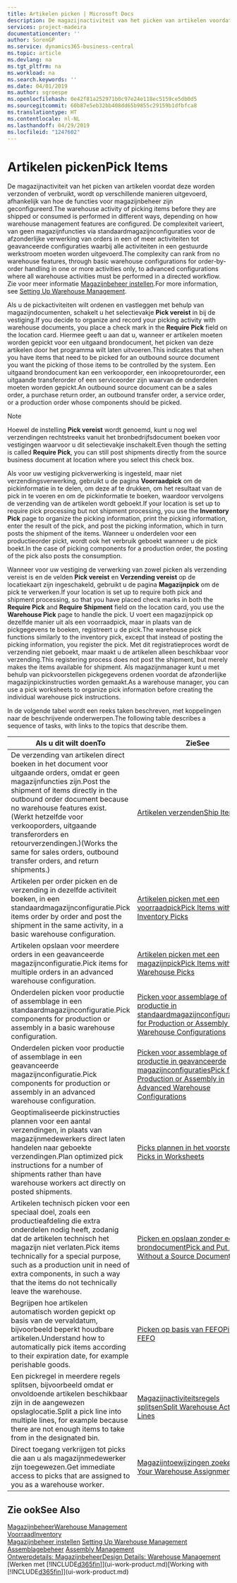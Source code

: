 ```yaml
---
title: Artikelen picken | Microsoft Docs
description: De magazijnactiviteit van het picken van artikelen voordat deze worden verzonden of verbruikt, wordt op verschillende manieren uitgevoerd, afhankelijk van hoe de functies voor magazijnbeheer zijn geconfigureerd. De complexiteit van de [instelling](../configure-warehouse-processes.md) varieert, van geen magazijnfuncties via standaardmagazijnconfiguraties voor de afzonderlijke verwerking van orders in een of meer activiteiten tot geavanceerde configuraties waarbij alle activiteiten in een gestuurde werkstroom moeten worden uitgevoerd.
services: project-madeira
documentationcenter: ''
author: SorenGP
ms.service: dynamics365-business-central
ms.topic: article
ms.devlang: na
ms.tgt_pltfrm: na
ms.workload: na
ms.search.keywords: ''
ms.date: 04/01/2019
ms.author: sgroespe
ms.openlocfilehash: 0e42f81a252971b0c97e24e118ec5159ce5db0d5
ms.sourcegitcommit: 60b87e5eb32bb408dd65b9855c29159b1dfbfca8
ms.translationtype: HT
ms.contentlocale: nl-NL
ms.lasthandoff: 04/29/2019
ms.locfileid: "1247602"
---
```

# <a name="pick-items"></a><span data-ttu-id="7526c-104">Artikelen picken</span><span class="sxs-lookup"><span data-stu-id="7526c-104">Pick Items</span></span>
<span data-ttu-id="7526c-105">De magazijnactiviteit van het picken van artikelen voordat deze worden verzonden of verbruikt, wordt op verschillende manieren uitgevoerd, afhankelijk van hoe de functies voor magazijnbeheer zijn geconfigureerd.</span><span class="sxs-lookup"><span data-stu-id="7526c-105">The warehouse activity of picking items before they are shipped or consumed is performed in different ways, depending on how warehouse management features are configured.</span></span> <span data-ttu-id="7526c-106">De complexiteit varieert, van geen magazijnfuncties via standaardmagazijnconfiguraties voor de afzonderlijke verwerking van orders in een of meer activiteiten tot geavanceerde configuraties waarbij alle activiteiten in een gestuurde werkstroom moeten worden uitgevoerd.</span><span class="sxs-lookup"><span data-stu-id="7526c-106">The complexity can rank from no warehouse features, through basic warehouse configurations for order-by-order handling in one or more activities only, to advanced configurations where all warehouse activities must be performed in a directed workflow.</span></span> <span data-ttu-id="7526c-107">Zie voor meer informatie [Magazijnbeheer instellen](warehouse-setup-warehouse.md).</span><span class="sxs-lookup"><span data-stu-id="7526c-107">For more information, see [Setting Up Warehouse Management](warehouse-setup-warehouse.md).</span></span>

<span data-ttu-id="7526c-108">Als u de pickactiviteiten wilt ordenen en vastleggen met behulp van magazijndocumenten, schakelt u het selectievakje **Pick vereist** in bij de vestiging.</span><span class="sxs-lookup"><span data-stu-id="7526c-108">If you decide to organize and record your picking activity with warehouse documents, you place a check mark in the **Require Pick** field on the location card.</span></span> <span data-ttu-id="7526c-109">Hiermee geeft u aan dat u, wanneer er artikelen moeten worden gepickt voor een uitgaand brondocument, het picken van deze artikelen door het programma wilt laten uitvoeren.</span><span class="sxs-lookup"><span data-stu-id="7526c-109">This indicates that when you have items that need to be picked for an outbound source document you want the picking of those items to be controlled by the system.</span></span> <span data-ttu-id="7526c-110">Een uitgaand brondocument kan een verkooporder, een inkoopretourorder, een uitgaande transferorder of een serviceorder zijn waarvan de onderdelen moeten worden gepickt.</span><span class="sxs-lookup"><span data-stu-id="7526c-110">An outbound source document can be a sales order, a purchase return order, an outbound transfer order, a service order, or a production order whose components should be picked.</span></span>

> [!NOTE]
> <span data-ttu-id="7526c-111">Hoewel de instelling **Pick vereist** wordt genoemd, kunt u nog wel verzendingen rechtstreeks vanuit het bronbedrijfsdocument boeken voor vestigingen waarvoor u dit selectievakje inschakelt.</span><span class="sxs-lookup"><span data-stu-id="7526c-111">Even though the setting is called **Require Pick**, you can still post shipments directly from the source business document at location where you select this check box.</span></span>

<span data-ttu-id="7526c-112">Als voor uw vestiging pickverwerking is ingesteld, maar niet verzendingsverwerking, gebruikt u de pagina **Voorraadpick** om de pickinformatie in te delen, om deze af te drukken, om het resultaat van de pick in te voeren en om de pickinformatie te boeken, waardoor vervolgens de verzending van de artikelen wordt geboekt.</span><span class="sxs-lookup"><span data-stu-id="7526c-112">If your location is set up to require pick processing but not shipment processing, you use the **Inventory Pick** page to organize the picking information, print the picking information, enter the result of the pick, and post the picking information, which in turn posts the shipment of the items.</span></span> <span data-ttu-id="7526c-113">Wanneer u onderdelen voor een productieorder pickt, wordt ook het verbruik geboekt wanneer u de pick boekt.</span><span class="sxs-lookup"><span data-stu-id="7526c-113">In the case of picking components for a production order, the posting of the pick also posts the consumption.</span></span>

<span data-ttu-id="7526c-114">Wanneer voor uw vestiging de verwerking van zowel picken als verzending vereist is en de velden **Pick vereist** en **Verzending vereist** op de locatiekaart zijn ingeschakeld, gebruikt u de pagina **Magazijnpick** om de pick te verwerken.</span><span class="sxs-lookup"><span data-stu-id="7526c-114">If your location is set up to require both pick and shipment processing, so that you have placed check marks in both the **Require Pick** and **Require Shipment** field on the location card, you use the **Warehouse Pick** page to handle the pick.</span></span> <span data-ttu-id="7526c-115">U voert een magazijnpick op dezelfde manier uit als een voorraadpick, maar in plaats van de pickgegevens te boeken, registreert u de pick.</span><span class="sxs-lookup"><span data-stu-id="7526c-115">The warehouse pick functions similarly to the inventory pick, except that instead of posting the picking information, you register the pick.</span></span> <span data-ttu-id="7526c-116">Met dit registratieproces wordt de verzending niet geboekt, maar maakt u de artikelen alleen beschikbaar voor verzending.</span><span class="sxs-lookup"><span data-stu-id="7526c-116">This registering process does not post the shipment, but merely makes the items available for shipment.</span></span> <span data-ttu-id="7526c-117">Als magazijnmanager kunt u met behulp van pickvoorstellen pickgegevens ordenen voordat de afzonderlijke magazijnpickinstructies worden gemaakt.</span><span class="sxs-lookup"><span data-stu-id="7526c-117">As a warehouse manager, you can use a pick worksheets to organize pick information before creating the individual warehouse pick instructions.</span></span>

<span data-ttu-id="7526c-118">In de volgende tabel wordt een reeks taken beschreven, met koppelingen naar de beschrijvende onderwerpen.</span><span class="sxs-lookup"><span data-stu-id="7526c-118">The following table describes a sequence of tasks, with links to the topics that describe them.</span></span>   

|<span data-ttu-id="7526c-119">**Als u dit wilt doen**</span><span class="sxs-lookup"><span data-stu-id="7526c-119">**To**</span></span>|<span data-ttu-id="7526c-120">**Zie**</span><span class="sxs-lookup"><span data-stu-id="7526c-120">**See**</span></span>|
|------------|-------------|  
|<span data-ttu-id="7526c-121">De verzending van artikelen direct boeken in het document voor uitgaande orders, omdat er geen magazijnfuncties zijn.</span><span class="sxs-lookup"><span data-stu-id="7526c-121">Post the shipment of items directly in the outbound order document because no warehouse features exist.</span></span> <span data-ttu-id="7526c-122">(Werkt hetzelfde voor verkooporders, uitgaande transferorders en retourverzendingen.)</span><span class="sxs-lookup"><span data-stu-id="7526c-122">(Works the same for sales orders, outbound transfer orders, and return shipments.)</span></span>|[<span data-ttu-id="7526c-123">Artikelen verzenden</span><span class="sxs-lookup"><span data-stu-id="7526c-123">Ship Items</span></span>](warehouse-how-ship-items.md)|  
|<span data-ttu-id="7526c-124">Artikelen per order picken en de verzending in dezelfde activiteit boeken, in een standaardmagazijnconfiguratie.</span><span class="sxs-lookup"><span data-stu-id="7526c-124">Pick items order by order and post the shipment in the same activity, in a basic warehouse configuration.</span></span>|[<span data-ttu-id="7526c-125">Artikelen picken met een voorraadpick</span><span class="sxs-lookup"><span data-stu-id="7526c-125">Pick Items with Inventory Picks</span></span>](warehouse-how-to-pick-items-with-inventory-picks.md)|
|<span data-ttu-id="7526c-126">Artikelen opslaan voor meerdere orders in een geavanceerde magazijnconfiguratie.</span><span class="sxs-lookup"><span data-stu-id="7526c-126">Pick items for multiple orders in an advanced warehouse configuration.</span></span>|[<span data-ttu-id="7526c-127">Artikelen picken met een magazijnpick</span><span class="sxs-lookup"><span data-stu-id="7526c-127">Pick Items with Warehouse Picks</span></span>](warehouse-how-to-pick-items-for-warehouse-shipment.md)|  
|<span data-ttu-id="7526c-128">Onderdelen picken voor productie of assemblage in een standaardmagazijnconfiguratie.</span><span class="sxs-lookup"><span data-stu-id="7526c-128">Pick components for production or assembly in a basic warehouse configuration.</span></span>|[<span data-ttu-id="7526c-129">Picken voor assemblage of productie in standaardmagazijnconfiguraties</span><span class="sxs-lookup"><span data-stu-id="7526c-129">Pick for Production or Assembly in Basic Warehouse Configurations</span></span>](warehouse-how-to-pick-for-production.md)|
|<span data-ttu-id="7526c-130">Onderdelen picken voor productie of assemblage in een geavanceerde magazijnconfiguratie.</span><span class="sxs-lookup"><span data-stu-id="7526c-130">Pick components for production or assembly in an advanced warehouse configuration.</span></span>|[<span data-ttu-id="7526c-131">Picken voor assemblage of productie in geavanceerde magazijnconfiguraties</span><span class="sxs-lookup"><span data-stu-id="7526c-131">Pick for Production or Assembly in Advanced Warehouse Configurations</span></span>](warehouse-how-to-pick-for-internal-operations-in-advanced-warehousing.md)|  
|<span data-ttu-id="7526c-132">Geoptimaliseerde pickinstructies plannen voor een aantal verzendingen, in plaats van magazijnmedewerkers direct laten handelen naar geboekte verzendingen.</span><span class="sxs-lookup"><span data-stu-id="7526c-132">Plan optimized pick instructions for a number of shipments rather than have warehouse workers act directly on posted shipments.</span></span>|[<span data-ttu-id="7526c-133">Picks plannen in het voorstel</span><span class="sxs-lookup"><span data-stu-id="7526c-133">Plan Picks in Worksheets</span></span>](warehouse-how-to-plan-picks-in-worksheets.md)|  
|<span data-ttu-id="7526c-134">Artikelen technisch picken voor een speciaal doel, zoals een productieafdeling die extra onderdelen nodig heeft, zodanig dat de artikelen technisch het magazijn niet verlaten.</span><span class="sxs-lookup"><span data-stu-id="7526c-134">Pick items technically for a special purpose, such as a production unit in need of extra components, in such a way that the items do not technically leave the warehouse.</span></span>|[<span data-ttu-id="7526c-135">Picken en opslaan zonder een brondocument</span><span class="sxs-lookup"><span data-stu-id="7526c-135">Pick and Put Away Without a Source Document</span></span>](warehouse-how-to-create-put-aways-from-internal-put-aways.md)|
|<span data-ttu-id="7526c-136">Begrijpen hoe artikelen automatisch worden gepickt op basis van de vervaldatum, bijvoorbeeld beperkt houdbare artikelen.</span><span class="sxs-lookup"><span data-stu-id="7526c-136">Understand how to automatically pick items according to their expiration date, for example perishable goods.</span></span>|[<span data-ttu-id="7526c-137">Picken op basis van FEFO</span><span class="sxs-lookup"><span data-stu-id="7526c-137">Picking By FEFO</span></span>](warehouse-picking-by-fefo.md)|
|<span data-ttu-id="7526c-138">Een pickregel in meerdere regels splitsen, bijvoorbeeld omdat er onvoldoende artikelen beschikbaar zijn in de aangewezen opslaglocatie.</span><span class="sxs-lookup"><span data-stu-id="7526c-138">Split a pick line into multiple lines, for example because there are not enough items to take from in the designated bin.</span></span>|[<span data-ttu-id="7526c-139">Magazijnactiviteitsregels splitsen</span><span class="sxs-lookup"><span data-stu-id="7526c-139">Split Warehouse Activity Lines</span></span>](warehouse-how-to-split-warehouse-activity-lines.md)|
|<span data-ttu-id="7526c-140">Direct toegang verkrijgen tot picks die aan u als magazijnmedewerker zijn toegewezen.</span><span class="sxs-lookup"><span data-stu-id="7526c-140">Get immediate access to picks that are assigned to you as a warehouse worker.</span></span>|[<span data-ttu-id="7526c-141">Magazijntoewijzingen zoeken</span><span class="sxs-lookup"><span data-stu-id="7526c-141">Find Your Warehouse Assignments</span></span>](warehouse-how-to-find-your-warehouse-assignments.md)|  

## <a name="see-also"></a><span data-ttu-id="7526c-142">Zie ook</span><span class="sxs-lookup"><span data-stu-id="7526c-142">See Also</span></span>  
[<span data-ttu-id="7526c-143">Magazijnbeheer</span><span class="sxs-lookup"><span data-stu-id="7526c-143">Warehouse Management</span></span>](warehouse-manage-warehouse.md)  
[<span data-ttu-id="7526c-144">Voorraad</span><span class="sxs-lookup"><span data-stu-id="7526c-144">Inventory</span></span>](inventory-manage-inventory.md)  
<span data-ttu-id="7526c-145">[Magazijnbeheer instellen](warehouse-setup-warehouse.md)   </span><span class="sxs-lookup"><span data-stu-id="7526c-145">[Setting Up Warehouse Management](warehouse-setup-warehouse.md)   </span></span>  
<span data-ttu-id="7526c-146">[Assemblagebeheer](assembly-assemble-items.md)  </span><span class="sxs-lookup"><span data-stu-id="7526c-146">[Assembly Management](assembly-assemble-items.md)  </span></span>  
[<span data-ttu-id="7526c-147">Ontwerpdetails: Magazijnbeheer</span><span class="sxs-lookup"><span data-stu-id="7526c-147">Design Details: Warehouse Management</span></span>](design-details-warehouse-management.md)  
<span data-ttu-id="7526c-148">[Werken met [!INCLUDE[d365fin](includes/d365fin_md.md)]](ui-work-product.md)</span><span class="sxs-lookup"><span data-stu-id="7526c-148">[Working with [!INCLUDE[d365fin](includes/d365fin_md.md)]](ui-work-product.md)</span></span>
